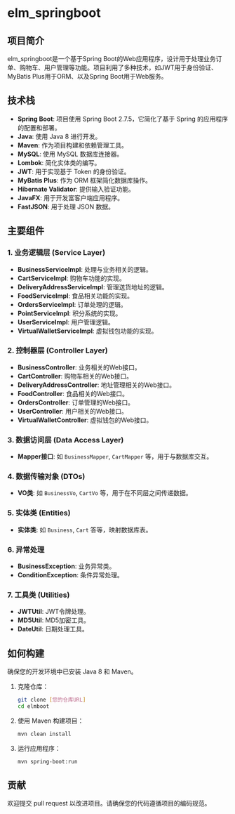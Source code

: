 # elm_springboot

## 项目简介

elm_springboot是一个基于Spring Boot的Web应用程序，设计用于处理业务订单、购物车、用户管理等功能。项目利用了多种技术，如JWT用于身份验证、MyBatis Plus用于ORM、以及Spring Boot用于Web服务。

## 技术栈

- **Spring Boot**: 项目使用 Spring Boot 2.7.5，它简化了基于 Spring 的应用程序的配置和部署。
- **Java**: 使用 Java 8 进行开发。
- **Maven**: 作为项目构建和依赖管理工具。
- **MySQL**: 使用 MySQL 数据库连接器。
- **Lombok**: 简化实体类的编写。
- **JWT**: 用于实现基于 Token 的身份验证。
- **MyBatis Plus**: 作为 ORM 框架简化数据库操作。
- **Hibernate Validator**: 提供输入验证功能。
- **JavaFX**: 用于开发富客户端应用程序。
- **FastJSON**: 用于处理 JSON 数据。

## 主要组件

### 1. 业务逻辑层 (Service Layer)

- **BusinessServiceImpl**: 处理与业务相关的逻辑。
- **CartServiceImpl**: 购物车功能的实现。
- **DeliveryAddressServiceImpl**: 管理送货地址的逻辑。
- **FoodServiceImpl**: 食品相关功能的实现。
- **OrdersServiceImpl**: 订单处理的逻辑。
- **PointServiceImpl**: 积分系统的实现。
- **UserServiceImpl**: 用户管理逻辑。
- **VirtualWalletServiceImpl**: 虚拟钱包功能的实现。

### 2. 控制器层 (Controller Layer)

- **BusinessController**: 业务相关的Web接口。
- **CartController**: 购物车相关的Web接口。
- **DeliveryAddressController**: 地址管理相关的Web接口。
- **FoodController**: 食品相关的Web接口。
- **OrdersController**: 订单管理的Web接口。
- **UserController**: 用户相关的Web接口。
- **VirtualWalletController**: 虚拟钱包的Web接口。

### 3. 数据访问层 (Data Access Layer)

- **Mapper接口**: 如 `BusinessMapper`, `CartMapper` 等，用于与数据库交互。

### 4. 数据传输对象 (DTOs)

- **VO类**: 如 `BusinessVo`, `CartVo` 等，用于在不同层之间传递数据。

### 5. 实体类 (Entities)

- **实体类**: 如 `Business`, `Cart` 答等，映射数据库表。

### 6. 异常处理

- **BusinessException**: 业务异常类。
- **ConditionException**: 条件异常处理。

### 7. 工具类 (Utilities)

- **JWTUtil**: JWT令牌处理。
- **MD5Util**: MD5加密工具。
- **DateUtil**: 日期处理工具。

## 如何构建

确保您的开发环境中已安装 Java 8 和 Maven。

1. 克隆仓库：

   ```bash
   git clone [您的仓库URL]
   cd elmboot
   ```

2. 使用 Maven 构建项目：

   ```bash
   mvn clean install
   ```

3. 运行应用程序：

   ```bash
   mvn spring-boot:run
   ```

## 贡献

欢迎提交 pull request 以改进项目。请确保您的代码遵循项目的编码规范。